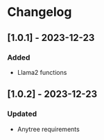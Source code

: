 # Changelog

## [1.0.1] - 2023-12-23
### Added
- Llama2 functions
## [1.0.2] - 2023-12-23
### Updated
- Anytree requirements